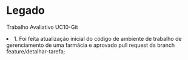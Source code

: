# Legado
Trabalho Avaliativo UC10-Git

<li>1. Foi feita atualização inicial do código de ambiente de trabalho de gerenciamento de uma farmácia e aprovado pull request da branch feature/detalhar-tarefa;</li>